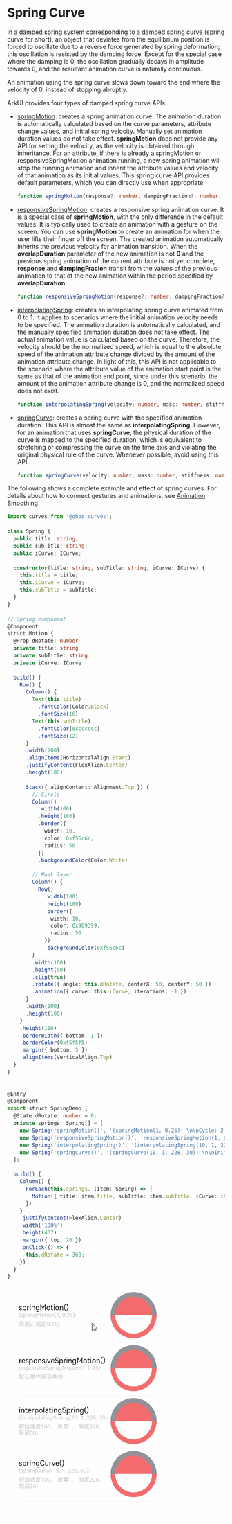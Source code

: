 # Spring Curve


In a damped spring system corresponding to a damped spring curve (spring curve for short), an object that deviates from the equilibrium position is forced to oscillate due to a reverse force generated by spring deformation; this oscillation is resisted by the damping force. Except for the special case where the damping is 0, the oscillation gradually decays in amplitude towards 0, and the resultant animation curve is naturally continuous.


An animation using the spring curve slows down toward the end where the velocity of 0, instead of stopping abruptly.


ArkUI provides four types of damped spring curve APIs:


- [springMotion](../reference/apis/js-apis-curve.md#curvesspringmotion9): creates a spring animation curve. The animation duration is automatically calculated based on the curve parameters, attribute change values, and initial spring velocity. Manually set animation duration values do not take effect.
    **springMotion** does not provide any API for setting the velocity, as the velocity is obtained through inheritance. For an attribute, if there is already a springMotion or responsiveSpringMotion animation running, a new spring animation will stop the running animation and inherit the attribute values and velocity of that animation as its initial values. This spring curve API provides default parameters, which you can directly use when appropriate.

  ```ts
  function springMotion(response?: number, dampingFraction?: number, overlapDuration?: number): ICurve;
  ```


- [responsiveSpringMotion](../reference/apis/js-apis-curve.md#curvesresponsivespringmotion9): creates a responsive spring animation curve. It is a special case of **springMotion**, with the only difference in the default values. It is typically used to create an animation with a gesture on the screen. You can use **springMotion** to create an animation for when the user lifts their finger off the screen. The created animation automatically inherits the previous velocity for animation transition.
  When the **overlapDuration** parameter of the new animation is not **0** and the previous spring animation of the current attribute is not yet complete, **response** and **dampingFracion** transit from the values of the previous animation to that of the new animation within the period specified by **overlapDuration**.


  ```ts
  function responsiveSpringMotion(response?: number, dampingFraction?: number, overlapDuration?: number): ICurve;
  ```


- [interpolatingSpring](../reference/apis/js-apis-curve.md#curvesinterpolatingspring10): creates an interpolating spring curve animated from 0 to 1. It applies to scenarios where the initial animation velocity needs to be specified. The animation duration is automatically calculated, and the manually specified animation duration does not take effect.
  The actual animation value is calculated based on the curve. Therefore, the velocity should be the normalized speed, which is equal to the absolute speed of the animation attribute change divided by the amount of the animation attribute change. In light of this, this API is not applicable to the scenario where the attribute value of the animation start point is the same as that of the animation end point, since under this scenario, the amount of the animation attribute change is 0, and the normalized speed does not exist.


  ```ts
  function interpolatingSpring(velocity: number, mass: number, stiffness: number, damping: number): ICurve;
  ```


- [springCurve](../reference/apis/js-apis-curve.md#curvesspringcurve9): creates a spring curve with the specified animation duration. This API is almost the same as **interpolatingSpring**. However, for an animation that uses **springCurve**, the physical duration of the curve is mapped to the specified duration, which is equivalent to stretching or compressing the curve on the time axis and violating the original physical rule of the curve. Whenever possible, avoid using this API.

  ```ts
  function springCurve(velocity: number, mass: number, stiffness: number, damping: number): ICurve;
  ```


The following shows a complete example and effect of spring curves. For details about how to connect gestures and animations, see [Animation Smoothing](arkts-animation-smoothing.md).


```ts
import curves from '@ohos.curves';

class Spring {
  public title: string;
  public subTitle: string;
  public iCurve: ICurve;

  constructor(title: string, subTitle: string, iCurve: ICurve) {
    this.title = title;
    this.iCurve = iCurve;
    this.subTitle = subTitle;
  }
}

// Spring component
@Component
struct Motion {
  @Prop dRotate: number
  private title: string
  private subTitle: string
  private iCurve: ICurve

  build() {
    Row() {
      Column() {
        Text(this.title)
          .fontColor(Color.Black)
          .fontSize(16)
        Text(this.subTitle)
          .fontColor(0xcccccc)
          .fontSize(12)
      }
      .width(200)
      .alignItems(HorizontalAlign.Start)
      .justifyContent(FlexAlign.Center)
      .height(100)

      Stack({ alignContent: Alignment.Top }) {
        // Circle
        Column()
          .width(100)
          .height(100)
          .border({
            width: 10,
            color: 0xf56c6c,
            radius: 50
          })
          .backgroundColor(Color.White)

        // Mask layer
        Column() {
          Row()
            .width(100)
            .height(100)
            .border({
              width: 10,
              color: 0x909399,
              radius: 50
            })
            .backgroundColor(0xf56c6c)
        }
        .width(100)
        .height(50)
        .clip(true)
        .rotate({ angle: this.dRotate, centerX: 50, centerY: 50 })
        .animation({ curve: this.iCurve, iterations: -1 })
      }
      .width(100)
      .height(100)
    }
    .height(110)
    .borderWidth({ bottom: 1 })
    .borderColor(0xf5f5f5)
    .margin({ bottom: 5 })
    .alignItems(VerticalAlign.Top)
  }
}


@Entry
@Component
export struct SpringDemo {
  @State dRotate: number = 0;
  private springs: Spring[] = [
    new Spring('springMotion()', '(springMotion(1, 0.25): \n\nCycle: 2; damping: 0.25)', curves.springMotion(1, 0.25)),
    new Spring('responsiveSpringMotion()', 'responsiveSpringMotion(1, 0.25): \n\nDefault responsive spring curve', curves.responsiveSpringMotion(1, 0.25)),
    new Spring('interpolatingSpring()', '(interpolatingSpring(10, 1, 228, 30): \n\nInitial velocity: 100; quality: 1; stiffness: 228; damping: 30)', curves.interpolatingSpring(10, 1, 228, 30)),
    new Spring('springCurve()', '(springCurve(10, 1, 228, 30): \n\nInitial velocity: 100; quality: 1; stiffness: 228; damping: 30)', curves.springCurve(10, 1, 228, 30))
  ];

  build() {
    Column() {
      ForEach(this.springs, (item: Spring) => {
        Motion({ title: item.title, subTitle: item.subTitle, iCurve: item.iCurve, dRotate: this.dRotate })
      })
    }
    .justifyContent(FlexAlign.Center)
    .width('100%')
    .height(437)
    .margin({ top: 20 })
    .onClick(() => {
      this.dRotate = 360;
    })
  }
}
```



![en-us_image_0000001649089041](figures/en-us_image_0000001649089041.gif)

